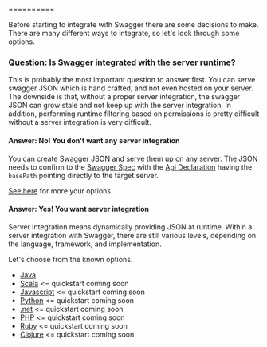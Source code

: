 ==========

Before starting to integrate with Swagger there are some decisions to make.  There are many different ways to integrate, so let's look through some options.

### Question: Is Swagger integrated with the server runtime?

This is probably the most important question to answer first.  You can serve swagger JSON which is hand crafted, and not even hosted on your server.  The downside is that, without a proper server integration, the swagger JSON can grow stale and not keep up with the server integration.  In addition, performing runtime filtering based on permissions is pretty difficult without a server integration is very difficult.

#### Answer: No!  You don't want any server integration

You can create Swagger JSON and serve them up on any server.  The JSON needs to confirm to the [Swagger Spec](Resource-Listing) with the [Api Declaration](API-Declaration) having the `basePath` pointing directly to the target server.

[See here](No-server-Integrations) for more your options.

#### Answer: Yes! You want server integration

Server integration means dynamically providing JSON at runtime.  Within a server integration with Swagger, there are still various levels, depending on the language, framework, and implementation.

Let's choose from the known options.

- [Java](Java-Integrations)
- [Scala](Scala-Integrations) <= quickstart coming soon
- [Javascript](Javascript-Integrations) <= quickstart coming soon
- [Python](Python-Integrations) <= quickstart coming soon
- [.net](Dot-Net-Integrations) <= quickstart coming soon
- [PHP](PHP-Integrations) <= quickstart coming soon
- [Ruby](Ruby-Integrations) <= quickstart coming soon
- [Clojure](Clojure-Integrations) <= quickstart coming soon